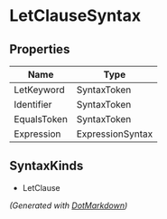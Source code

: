 # LetClauseSyntax

## Properties

| Name        | Type             |
| ----------- | ---------------- |
| LetKeyword  | SyntaxToken      |
| Identifier  | SyntaxToken      |
| EqualsToken | SyntaxToken      |
| Expression  | ExpressionSyntax |

## SyntaxKinds

* LetClause

*\(Generated with [DotMarkdown](http://github.com/JosefPihrt/DotMarkdown)\)*